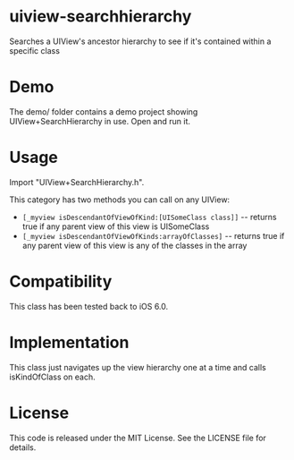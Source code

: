 uiview-searchhierarchy
======================

Searches a UIView's ancestor hierarchy to see if it's contained within a specific class

Demo
====

The demo/ folder contains a demo project showing UIView+SearchHierarchy in use. Open and run it.

Usage
=====

Import "UIView+SearchHierarchy.h".

This category has two methods you can call on any UIView:

- `[_myview isDescendantOfViewOfKind:[UISomeClass class]]` -- returns true if any parent view of this view is UISomeClass
- `[_myview isDescendantOfViewOfKinds:arrayOfClasses]` -- returns true if any parent view of this view is any of the classes in the array


Compatibility
=============

This class has been tested back to iOS 6.0.

Implementation
==============

This class just navigates up the view hierarchy one at a time and calls isKindOfClass on each.

License
=======

This code is released under the MIT License. See the LICENSE file for details.
